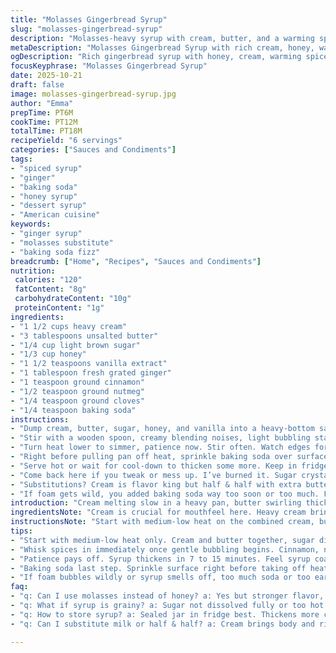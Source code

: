 ```yaml
---
title: "Molasses Gingerbread Syrup"
slug: "molasses-gingerbread-syrup"
description: "Molasses-heavy syrup with cream, butter, and a warming spice mix. Starts intense with fresh ginger and classic spices blended right into simmering cream and butter. Slightly thicker, slightly bubbly before baking soda flips the acidity and texture. Good for espresso shots, pancakes, or warming bourbon cocktails. Molasses switches for honey here, sweeter and less robust but keeps depth. Vanilla lingers, nutmeg ghosts in the background, cloves punch last. Cook slow, watch thickening; sugar granules hiding ruin the texture. Baking soda reaction, slight foam, signals done. Refrigerate for thicker syrup, warms beautifully. Substitute cream for half & half or milk diluted with butter for lighter version."
metaDescription: "Molasses Gingerbread Syrup with rich cream, honey, warming spices, and baking soda fizz; thickens slowly, aromas tell when to pull from heat."
ogDescription: "Rich gingerbread syrup with honey, cream, warming spices, and fizz from baking soda; thick bubbles, aroma cues, and thick texture guide the way."
focusKeyphrase: "Molasses Gingerbread Syrup"
date: 2025-10-21
draft: false
image: molasses-gingerbread-syrup.jpg
author: "Emma"
prepTime: PT6M
cookTime: PT12M
totalTime: PT18M
recipeYield: "6 servings"
categories: ["Sauces and Condiments"]
tags:
- "spiced syrup"
- "ginger"
- "baking soda"
- "honey syrup"
- "dessert syrup"
- "American cuisine"
keywords:
- "ginger syrup"
- "molasses substitute"
- "baking soda fizz"
breadcrumb: ["Home", "Recipes", "Sauces and Condiments"]
nutrition: 
 calories: "120"
 fatContent: "8g"
 carbohydrateContent: "10g"
 proteinContent: "1g"
ingredients:
- "1 1/2 cups heavy cream"
- "3 tablespoons unsalted butter"
- "1/4 cup light brown sugar"
- "1/3 cup honey"
- "1 1/2 teaspoons vanilla extract"
- "1 tablespoon fresh grated ginger"
- "1 teaspoon ground cinnamon"
- "1/2 teaspoon ground nutmeg"
- "1/4 teaspoon ground cloves"
- "1/4 teaspoon baking soda"
instructions:
- "Dump cream, butter, sugar, honey, and vanilla into a heavy-bottom saucepan. No rush. Medium-low heat."
- "Stir with a wooden spoon, creamy blending noises, light bubbling starts. Then whisk in ginger, cinnamon, nutmeg, and cloves. Distribute spice clouds evenly."
- "Turn heat lower to simmer, patience now. Stir often. Watch edges for slow bubbling and syrup thickening. Texture shifts from liquid silk to syrupy ribbon on the spoon. Should take 7-15 minutes, not exact but feel it."
- "Right before pulling pan off heat, sprinkle baking soda over surface. Expect fizzing, gentle foam surge with a scent lift – that’s acid-base magic. Stir thoroughly until fizz calms down and soda fully dissolves."
- "Serve hot or wait for cool-down to thicken some more. Keep in fridge in sealed jar. Reheat gently to loosen."
- "Come back here if you tweak or mess up. I’ve burned it. Sugar crystals hiding cause grainy paste. Stir early and often, no hurry to boil hard. Spice amounts? Personal. More ginger means sharper bite, less nutmeg softens."
- "Substitutions? Cream is flavor king but half & half with extra butter works; whole milk with melted butter if desperate but loses body."
- "If foam gets wild, you added baking soda way too soon or too much. Fix with tiny splash lemon juice and stir quickly. Balance is key."
introduction: "Cream melting slow in a heavy pan, butter swirling thick and yellow. Sugar dissolves but you’re watching the surface – that light bubbling, clues the sweet base thickens. I toss molasses aside today, swapping honey for a gentler bite; less molasses bitterness but the same dark vibe stays. Spices hit different when whisked in at low boil, not dumping after. Ginger fresh, cinnamon warmth, nutmeg’s subtle bite, and the smoky whisper of cloves all dance while syrup thickens, bubbles growing slow and sticky. Then, that last step. Baking soda fizzes up, foam floats like a chemical reaction with purpose — it cuts acidity, lifts the texture, softens the bite. Over years, learned to watch for visual cues, vigorous boiling outside this recipe tends to crystallize sugar or scorch cream. And patience? Yes, patience. Slow simmer, sensory moments telling when to pull the pan. Always. No shortcuts, no rushing. Sweet syrup with backbone, all from fundamentals and knowledge from burnt batches and experienced stirs. You’ll never look at gingerbread the same way again."
ingredientsNote: "Cream is crucial for mouthfeel here. Heavy cream brings richness and body that milk can't match, but half & half with extra butter is a reasonable stand-in if keeping calorie balance in check. Sugar must be light brown, not dark, because it controls molasses-vanilla balance; don't skip brown sugar or you'll lose caramelized notes. Honey replaces molasses for a less aggressive molasses flavor but retains earthiness — if you want a deeper molasses hit, swap it back or use a half honey half real molasses combo. Fresh grated ginger is preferable; powdered will work but flavors flatten quickly. Spices? Cinnamon, nutmeg, and cloves make the backbone — adjust to taste, but be cautious with cloves; too much overpowering. Baking soda is key for acidity control and texture lift. Essential. Most skip this and end with a heavy syrup, but that fizz lift is what sets this apart. Vanilla extraction smells must be pure extract; synthetic can give biting off flavors."
instructionsNote: "Start with medium-low heat on the combined cream, butter, sugar, and honey. Don't rush to high boil or sugar will crystallize. Stir with wooden spoon to distribute heat and dissolve sugar early; early granules will result in sandy syrup when cooled. When you reach a gentle boil, whisk in spices immediately — dry powder hotspots cause clumping otherwise. Reduce heat to maintain a steady simmer and stir frequently so syrup thickens evenly and avoids scorching. Watch syrup edges for telltale signs: thickened rim, sticky to touch, slightly pulling away from pan. This stage is flexible, so rely on feel not stopwatch. Baking soda goes in last — wait until you’re ready to pull off heat to avoid early foam overflow. Add baking soda slowly, whisking to control gentle foam surge and ensure full dissolution. If mishandled, foam can boil over or syrup turn grainy. Hot or cold serving choices depend on use. Allow to cool for thicker syrup or serve immediately with fluid pour. Store tightly sealed in fridge. Reheat low and slow to loosen thickness; no microwave banging or it breaks oily emulsion."
tips:
- "Start with medium-low heat only. Cream and butter together, sugar dissolves slow but watch granules. Early stirring key. Sugar hiding lumps ruin mouthfeel. No rushing or high boil or you get scorched spots and grainy syrup."
- "Whisk spices in immediately once gentle bubbling begins. Cinnamon, nutmeg, cloves powder spots clump easy otherwise. Even distribution kills bitterness and brings balance. Fresh grated ginger preferred; powdered flattens quickly, lose punch fast."
- "Patience pays off. Syrup thickens in 7 to 15 minutes. Feel syrup coat spoon, sticky edges pulling slightly from pan means ready. Don’t trust timer too much, trust touch and look for tiny bubble clusters."
- "Baking soda last step. Sprinkle surface right before taking off heat. Foam rises quickly; fizzing sound and scent lift signal acid neutralizing. Stir well until fizz calms down and soda fully dissolves or risk gritty texture or foam overflow."
- "If foam bubbles wildly or syrup smells off, too much soda or too early addition. Fix by adding small splash lemon juice fast, stir. This balances acidity, stops foam chaos, saves batch from bitterness or odd textures."
faq:
- "q: Can I use molasses instead of honey? a: Yes but stronger flavor, more bitterness. Honey gentler, retains depth but less aggressive. Half honey half molasses also works if you want balance but add spices carefully."
- "q: What if syrup is grainy? a: Sugar not dissolved fully or too hot. Stir early, medium-low heat mandatory. Watch granules disappear before mild boil. Crystal spots mean restart or strain syrup for smoother texture."
- "q: How to store syrup? a: Sealed jar in fridge best. Thickens more cold, reheat gently stir before use. No microwave bangs. Can last couple weeks but watch texture changes. Freeze if needed but thaw slow."
- "q: Can I substitute milk or half & half? a: Cream brings body and richness. Half & half plus extra butter okay for lighter version but thinner. Milk needs added butter or syrup loses creaminess; may scorch easier. Adjust spice to compensate."

---
```


